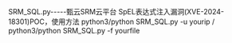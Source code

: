 SRM_SQL.py-----甄云SRM云平台 SpEL表达式注入漏洞(XVE-2024-18301)POC，使用方法 python3/python SRM_SQL.py -u yourip / python3/python SRM_SQL.py -f yourfile
